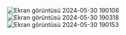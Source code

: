 ![Ekran görüntüsü 2024-05-30 190108](https://github.com/YunusYe/isbasvuru/assets/74829138/e2b4483d-06ef-41e2-9c5e-be08875fe62f)
![Ekran görüntüsü 2024-05-30 190318](https://github.com/YunusYe/isbasvuru/assets/74829138/da31cc93-595c-4874-9de2-6f3a0228cdcf)
![Ekran görüntüsü 2024-05-30 190153](https://github.com/YunusYe/isbasvuru/assets/74829138/4056d704-cf60-4cd1-a08a-6d5bf5cee285)
